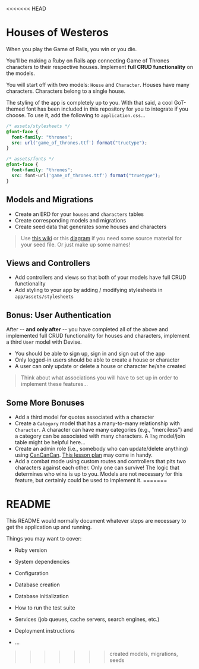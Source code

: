 <<<<<<< HEAD
# Houses of Westeros

When you play the Game of Rails, you win or you die.

You'll be making a Ruby on Rails app connecting Game of Thrones characters to their respective houses. Implement **full CRUD functionality** on the models.

You will start off with two models: `House` and `Character`. Houses have many characters. Characters belong to a single house.

The styling of the app is completely up to you. With that said, a cool GoT-themed font has been included in this repository for you to integrate if you choose. To use it, add the following to `application.css`...

```css
/* assets/stylesheets */
@font-face {
  font-family: "thrones";
  src: url('game_of_thrones.ttf') format("truetype");
}

/* assets/fonts */
@font-face {
  font-family: "thrones";
  src: font-url('game_of_thrones.ttf') format("truetype");
}
```

## Models and Migrations

- Create an ERD for your `houses` and `characters` tables
- Create corresponding models and migrations
- Create seed data that generates some houses and characters

> Use [this wiki](http://gameofthrones.wikia.com/wiki/Game_of_Thrones_Wiki) or this [diagram](http://3.bp.blogspot.com/-w7EWwY4aLaw/UEjPybySOmI/AAAAAAAADRA/F7kZGZGNfPg/s1600/games-of-thrones_a-visual-guide-to-the-faces-of-season-1.jpg) if you need some source material for your seed file. Or just make up some names!

## Views and Controllers

- Add controllers and views so that both of your models have full CRUD functionality
- Add styling to your app by adding / modifying stylesheets in `app/assets/stylesheets`

## Bonus: User Authentication

After -- **and only after** -- you have completed all of the above and implemented full CRUD functionality for houses and characters, implement a third `User` model with Devise.

- You should be able to sign up, sign in and sign out of the app
- Only logged-in users should be able to create a house or character
- A user can only update or delete a house or character he/she created

> Think about what associations you will have to set up in order to implement these features...

## Some More Bonuses

- Add a third model for quotes associated with a character
- Create a `Category` model that has a many-to-many relationship with `Character`. A character can have many categories (e.g., "merciless") and a category can be associated with many characters. A `Tag` model/join table might be helpful here...
- Create an admin role (i.e., somebody who can update/delete anything) using [CanCanCan](https://github.com/CanCanCommunity/cancancan). [This lesson plan](https://github.com/ga-wdi-lessons/cancancan) may come in handy.
- Add a combat mode using custom routes and controllers that pits two characters against each other. Only one can survive! The logic that determines who wins is up to you. Models are not necessary for this feature, but certainly could be used to implement it.
=======
# README

This README would normally document whatever steps are necessary to get the
application up and running.

Things you may want to cover:

* Ruby version

* System dependencies

* Configuration

* Database creation

* Database initialization

* How to run the test suite

* Services (job queues, cache servers, search engines, etc.)

* Deployment instructions

* ...
>>>>>>> created models, migrations, seeds
